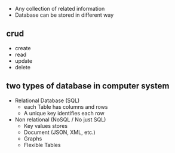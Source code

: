 - Any collection of related information
- Database can be stored in different way
## crud
- create
- read
- update
- delete

## two types of database in computer system

- Relational Database (SQL)
	- each Table has columns and rows
	- A unique key identifies each row
- Non relational (NoSQL / No just SQL)
	- Key values stores
	- Document (JSON, XML, etc.)
	- Graphs
	- Flexible Tables